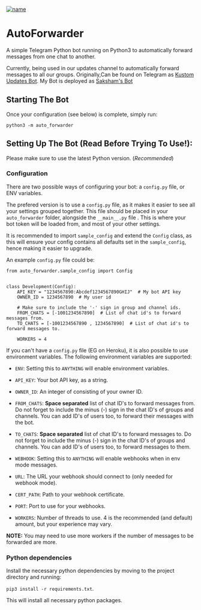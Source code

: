 







[![name](https://www.herokucdn.com/deploy/button.svg)](https://heroku.com/deploy?template=https://github.com/Sinumallu/AutoForwarder-TelegramBot)


# AutoForwarder

A simple Telegram Python bot running on Python3 to automatically forward messages from one chat to another.

Currently, being used in our updates channel to automatically forward messages to all our groups. Originally,Can be found on 
Telegram as [Kustom Updates Bot](https://t.me/KustomUpdatesBot). My Bot is deployed as [Saksham's Bot](https://t.me/Freelanc2bot)

## Starting The Bot

Once your configuration (see below) is complete, simply run:

`python3 -m auto_forwarder`


## Setting Up The Bot (Read Before Trying To Use!):
Please make sure to use the latest Python version. (*Recommended*)

### Configuration

There are two possible ways of configuring your bot: a `config.py` file, or ENV variables.

The prefered version is to use a `config.py` file, as it makes it easier to see all your settings grouped together.
This file should be placed in your `auto_forwarder` folder, alongside the `__main__.py` file . 
This is where your bot token will be loaded from, and most of your other settings.

It is recommended to import `sample_config` and extend the `Config` class, as this will ensure your config contains all 
defaults set in the `sample_config`, hence making it easier to upgrade.

An example `config.py` file could be:
```
from auto_forwarder.sample_config import Config


class Development(Config):
    API_KEY = "1234567890:Abcdef1234567890GHIJ"  # My bot API key
    OWNER_ID = 1234567890  # My user id

    # Make sure to include the '-' sign in group and channel ids.
    FROM_CHATS = [-1001234567890]  # List of chat id's to forward messages from.
    TO_CHATS = [-1001234567890 , 1234567890]  # List of chat id's to forward messages to.
    
    WORKERS = 4
```

If you can't have a `config.py` file (EG on Heroku), it is also possible to use environment variables.
The following environment variables are supported:

 - `ENV`: Setting this to `ANYTHING` will enable environment variables.

 - `API_KEY`: Your bot API key, as a string.
 - `OWNER_ID`: An integer of consisting of your owner ID.

 - `FROM_CHATS`: **Space separated** list of chat ID's to forward messages from. Do not forget to include the 
minus (-) sign in the chat ID's of groups and channels. You can add ID's of users too, to forward their 
messages with the bot.
 - `TO_CHATS`: **Space separated** list of chat ID's to forward messages to. Do not forget to include the 
minus (-) sign in the chat ID's of groups and channels. You can add ID's of users too, to forward messages to them.

 - `WEBHOOK`: Setting this to `ANYTHING` will enable webhooks when in env mode messages.
 - `URL`: The URL your webhook should connect to (only needed for webhook mode).
 - `CERT_PATH`: Path to your webhook certificate.
 - `PORT`: Port to use for your webhooks.

 - `WORKERS`: Number of threads to use. 4 is the recommended (and default) amount, but your experience may vary.

**NOTE:** You may need to use more workers if the number of messages to be forwarded are more.

### Python dependencies

Install the necessary python dependencies by moving to the project directory and running:

`pip3 install -r requirements.txt`.

This will install all necessary python packages.
